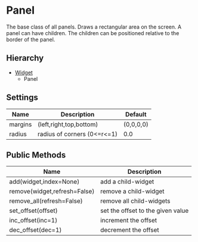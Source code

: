 Panel
=====

The base class of all panels. Draws a rectangular area on the screen.
A panel can have children. The children can be positioned relative
to the border of the panel.

Hierarchy
---------

  - [Widget](./Widget.md)
    - Panel


Settings
--------

| Name          | Description                 | Default                 |
|---------------|-----------------------------|-------------------------|
| margins       | (left,right,top,bottom)     | (0,0,0,0)               |
| radius        | radius of corners (0<=r<=1) | 0.0                     |



Public Methods
--------------

| Name                         | Description                           |
|------------------------------|---------------------------------------|
| add(widget,index=None)       | add a child-widget                    |
| remove(widget,refresh=False) | remove a child-widget                 |
| remove_all(refresh=False)    | remove all child-widgets              |
| set_offset(offset)           | set the offset to the given value     |
| inc_offset(inc=1)            | increment the offset                  |
| dec_offset(dec=1)            | decrement the offset                  |
